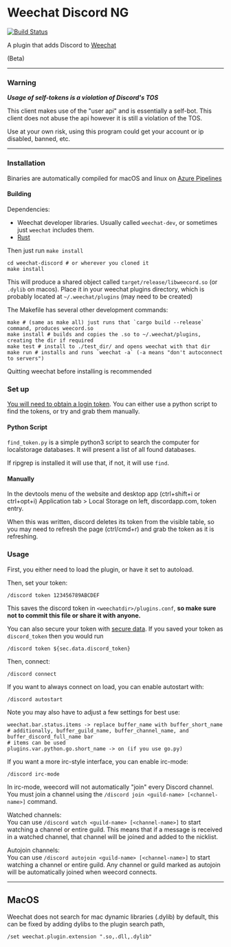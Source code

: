 # Weechat Discord NG

[![Build Status](https://dev.azure.com/terminal-discord/weechat-discord/_apis/build/status/terminal-discord.weechat-discord?branchName=master)](https://dev.azure.com/terminal-discord/weechat-discord/_build/latest?definitionId=2&branchName=master)

A plugin that adds Discord to [Weechat](https://weechat.org/)

(Beta)

---

### Warning

***Usage of self-tokens is a violation of Discord's TOS***

This client makes use of the "user api" and is essentially a self-bot.
This client does not abuse the api however it is still a violation of the TOS.

Use at your own risk, using this program could get your account or ip disabled, banned, etc.

---

### Installation

Binaries are automatically compiled for macOS and linux on [Azure Pipelines](https://dev.azure.com/terminal-discord/weechat-discord/_build/latest?definitionId=2&branchName=master)

#### Building

Dependencies:

* Weechat developer libraries. Usually called `weechat-dev`, or sometimes just `weechat` includes them.
* [Rust](https://www.rust-lang.org)

Then just run `make install`

    cd weechat-discord # or wherever you cloned it
    make install

This will produce a shared object called `target/release/libweecord.so` (or `.dylib` on macos). Place it in your weechat plugins directory, which is probably located at `~/.weechat/plugins` (may need to be created)

The Makefile has several other development commands:

    make # (same as make all) just runs that `cargo build --release` command, produces weecord.so
    make install # builds and copies the .so to ~/.weechat/plugins, creating the dir if required
    make test # install to ./test_dir/ and opens weechat with that dir
    make run # installs and runs `weechat -a` (-a means "don't autoconnect to servers")

Quitting weechat before installing is recommended

### Set up

[You will need to obtain a login token](https://github.com/discordapp/discord-api-docs/issues/69#issuecomment-223886862).
You can either use a python script to find the tokens, or try and grab them manually.

#### Python Script

`find_token.py` is a simple python3 script to search the computer for localstorage databases. It will present a list of all found databases.

If ripgrep is installed it will use that, if not, it will use `find`.


#### Manually

In the devtools menu of the website and desktop app (ctrl+shift+i or ctrl+opt+i) Application tab > Local Storage on left, discordapp.com, token entry.

When this was written, discord deletes its token from the visible table, so you may need to refresh the page (ctrl/cmd+r) and grab the token as it is refreshing.


### Usage

First, you either need to load the plugin, or have it set to autoload.

Then, set your token:

    /discord token 123456789ABCDEF
   
This saves the discord token in `<weechatdir>/plugins.conf`, **so make sure not to commit this file or share it with anyone.**

You can also secure your token with [secure data](https://weechat.org/blog/post/2013/08/04/Secured-data).
If you saved your token as `discord_token` then you would run

    /discord token ${sec.data.discord_token}

Then, connect:

    /discord connect

If you want to always connect on load, you can enable autostart with:

    /discord autostart

Note you may also have to adjust a few settings for best use:

    weechat.bar.status.items -> replace buffer_name with buffer_short_name
    # additionally, buffer_guild_name, buffer_channel_name, and buffer_discord_full_name bar
    # items can be used
    plugins.var.python.go.short_name -> on (if you use go.py)

If you want a more irc-style interface, you can enable irc-mode:

    /discord irc-mode

In irc-mode, weecord will not automatically "join" every Discord channel.  You must join a channel using the
`/discord join <guild-name> [<channel-name>]` command.

Watched channels:  
You can use `/discord watch <guild-name> [<channel-name>]` to start watching a channel or entire guild.
This means that if a message is received in a watched channel, that channel will be joined and added to the nicklist.

Autojoin channels:  
You can use `/discord autojoin <guild-name> [<channel-name>]` to start watching a channel or entire guild.
Any channel or guild marked as autojoin will be automatically joined when weecord connects.

---

## MacOS

Weechat does not search for mac dynamic libraries (.dylib) by default, this can be fixed by adding dylibs to the plugin search path,

```
/set weechat.plugin.extension ".so,.dll,.dylib"
```